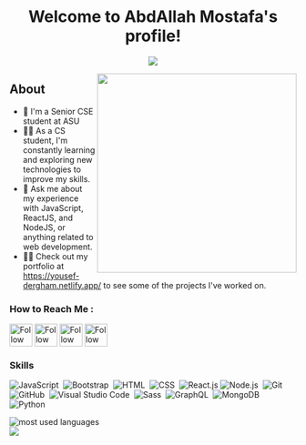 


<h1 align="center">Welcome to AbdAllah Mostafa's profile!</h1>

<!-- Typing SVG by DenverCoder1 - https://github.com/DenverCoder1/readme-typing-svg -->
<p align="center">
  <a href="https://github.com/DenverCoder1/readme-typing-svg"><img src="https://readme-typing-svg.herokuapp.com/?lines=Front-End%20web%20developer;Always%20learning%20new%20things&font=Fira%20Code&center=true&width=440&height=45&color=00b2df&vCenter=true&size=22"></a>
</p> 
<img width="350" align="right" src="https://media4.giphy.com/media/qgQUggAC3Pfv687qPC/giphy.gif?cid=ecf05e47c072ov0k37tnactnlkdm8g4adc89lqkklkov4tqt&ep=v1_gifs_search&rid=giphy.gif">

<h2>About</h2>

- 🏢 I'm a Senior CSE student at ASU
- 👨‍💻 As a CS student, I'm constantly learning and exploring new technologies to improve my skills.
- 💬 Ask me about my experience with JavaScript, ReactJS, and NodeJS, or anything related to web development.
- 👨‍💻 Check out my portfolio at https://yousef-dergham.netlify.app/ to see some of the projects I've worked on.

### How to Reach Me :

[<img src="https://upload.wikimedia.org/wikipedia/commons/f/f8/LinkedIn_icon_circle.svg" height="40em" align="center" alt="Follow Raymo111 on LinkedIn" title="LinkedIn"/>](https://www.linkedin.com/in/%D8%B9%D8%A8%D8%AF%D8%A7%D9%84%D9%84%D9%87-%D9%85%D8%B5%D8%B7%D9%81%D9%89-b2b33b221/)
[<img src="https://raw.githubusercontent.com/Raymo111/Raymo111/master/socials/twitter.svg" height="40em" align="center" alt="Follow Raym0111 on Twitter" title="Twitter"/>](https://twitter.com/Raym0111)
[<img src="https://149357281.v2.pressablecdn.com/wp-content/uploads/2020/12/android-chrome-512x512-1.png" height="40em" align="center" alt="Follow Raymo111 on Instagram" title="Coursera"/>](https://www.coursera.org/learner/abdallah-1441)
[<img src="https://static.vecteezy.com/system/resources/previews/016/716/465/original/gmail-icon-free-png.png" height="40em" align="center" alt="Follow Raymo111 on Instagram" title="Gmail"/>](abdullahmostafa9957@gmail.com)

### Skills
![JavaScript](https://img.shields.io/badge/-JavaScript-05122A?style=flat&logo=javascript)&nbsp;
![Bootstrap](https://img.shields.io/badge/-Bootstrap-05122A?style=flat&logo=bootstrap&logoColor=563D7C)&nbsp;
![HTML](https://img.shields.io/badge/-HTML-05122A?style=flat&logo=HTML5)&nbsp;
![CSS](https://img.shields.io/badge/-CSS-05122A?style=flat&logo=CSS3&logoColor=1572B6)&nbsp;
![React.js](https://img.shields.io/badge/-React-05122A?style=flat&logo=react)
![Node.js](https://img.shields.io/badge/-Node.js-05122A?style=flat&logo=node.js&logoColor=339933)&nbsp;
![Git](https://img.shields.io/badge/-Git-05122A?style=flat&logo=git)&nbsp;
![GitHub](https://img.shields.io/badge/-GitHub-05122A?style=flat&logo=github)&nbsp;
![Visual Studio Code](https://img.shields.io/badge/-Visual%20Studio%20Code-05122A?style=flat&logo=visual-studio-code&logoColor=007ACC)&nbsp;
![Sass](https://img.shields.io/badge/-Sass-05122A?style=flat&logo=sass)&nbsp;
![GraphQL](https://img.shields.io/badge/-GraphQL-05122A?style=flat&logo=GraphQL)&nbsp;
![MongoDB](https://img.shields.io/badge/-MongoDB-05122A?style=flat&logo=MongoDB)&nbsp;
![Python](https://img.shields.io/badge/-Python%20-05122A?style=flat&logo=python)&nbsp;




<img align="left" src="https://github-readme-stats.vercel.app/api/top-langs?username=yousefdergham&show_icons=true&locale=en&layout=compact&theme=radical" alt="most used languages" />
<br>
<a href="https://komarev.com/ghpvc/?username=yousefdergham&style=for-the-badge">
    <img src="https://komarev.com/ghpvc/?username=yousefdergham&style=for-the-badge">
</a>
